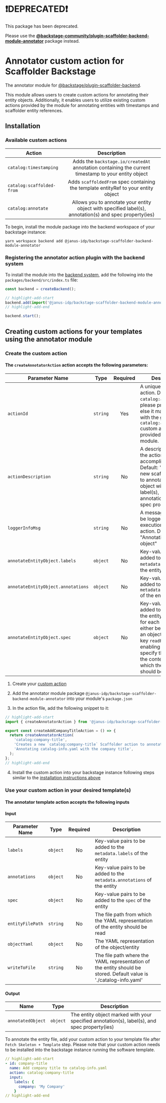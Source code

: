 # ❗DEPRECATED❗

This package has been deprecated.

Please use the **[@backstage-community/plugin-scaffolder-backend-module-annotator](https://github.com/backstage/community-plugins/tree/main/workspaces/scaffolder-backend-module-annotator)** package instead.

# Annotator custom action for Scaffolder Backstage

The annotator module for [@backstage/plugin-scaffolder-backend](https://www.npmjs.com/package/@backstage/plugin-scaffolder-backend).

This module allows users to create custom actions for annotating their entity objects. Additionally, it enables users to utilize existing custom actions provided by the module for annotating entities with timestamps and scaffolder entity references.

## Installation

### Available custom actions

| Action                    |                                               Description                                               |
| ------------------------- | :-----------------------------------------------------------------------------------------------------: |
| `catalog:timestamping`    |   Adds the `backstage.io/createdAt` annotation containing the current timestamp to your entity object   |
| `catalog:scaffolded-from` |           Adds `scaffoldedFrom` spec containing the template entityRef to your entity object            |
| `catalog:annotate`        | Allows you to annotate your entity object with specified label(s), annotation(s) and spec property(ies) |

To begin, install the module package into the backend workspace of your backstage instance:

```console
yarn workspace backend add @janus-idp/backstage-scaffolder-backend-module-annotator
```

### Registering the annotator action plugin with the backend system

To install the module into the [backend system](https://backstage.io/docs/backend-system/), add the following into the `packages/backend/src/index.ts` file:

```ts title="packages/backend/src/index.ts
const backend = createBackend();

// highlight-add-start
backend.add(import('@janus-idp/backstage-scaffolder-backend-module-annotator'));
// highlight-add-end

backend.start();
```

## Creating custom actions for your templates using the annotator module

### Create the custom action

#### The `createAnnotatorAction` action accepts the following parameters:

| Parameter Name                     |   Type   | Required | Description                                                                                                                                                                                                                                     |
| ---------------------------------- | :------: | :------: | ----------------------------------------------------------------------------------------------------------------------------------------------------------------------------------------------------------------------------------------------- |
| `actionId`                         | `string` |   Yes    | A unique id for the action. Default: `catalog:annotate`, please provide one or else it may conflict with the generic `catalog:annotate` custom action that is provided by this module.                                                          |
| `actionDescription`                | `string` |    No    | A description of what the action accomplishes. Default: "Creates a new scaffolder action to annotate the entity object with specified label(s), annotation(s) and spec property(ies)."                                                          |
| `loggerInfoMsg`                    | `string` |    No    | A message that will be logged upon the execution of the action. Default: "Annotating your object"                                                                                                                                               |
| `annotateEntityObject.labels`      | `object` |    No    | Key-value pairs to be added to the `metadata.labels` of the entity                                                                                                                                                                              |
| `annotateEntityObject.annotations` | `object` |    No    | Key-value pairs to be added to the `metadata.annotations` of the entity                                                                                                                                                                         |
| `annotateEntityObject.spec`        | `object` |    No    | Key-value pairs to be added to the `spec` of the entity. The value for each key can either be a string or an object with the key `readFromContext`, enabling users to specify the path in the context from which the value should be retrieved. |

1. Create your [custom action](https://backstage.io/docs/features/software-templates/writing-custom-actions#writing-your-custom-action)

2. Add the annotator module package `@janus-idp/backstage-scaffolder-backend-module-annotator` into your module's `package.json`

3. In the action file, add the following snippet to it:

```ts createAddCompanyTitleAction.ts
// highlight-add-start
import { createAnnotatorAction } from '@janus-idp/backstage-scaffolder-backend-module-annotator';

export const createAddCompanyTitleAction = () => {
  return createAnnotatorAction(
    'catalog:company-title',
    'Creates a new `catalog:company-title` Scaffolder action to annotate scaffolded entities with the company title.',
    'Annotating catalog-info.yaml with the company title',
  );
};
// highlight-add-end
```

4. Install the custom action into your backstage instance following steps similar to the [installation instructions above](#installation)

### Use your custom action in your desired template(s)

#### The annotator template action accepts the following inputs

#### Input

| Parameter Name   |   Type   | Required | Description                                                                                                        |
| ---------------- | :------: | :------: | ------------------------------------------------------------------------------------------------------------------ |
| `labels`         | `object` |    No    | Key-value pairs to be added to the `metadata.labels` of the entity                                                 |
| `annotations`    | `object` |    No    | Key-value pairs to be added to the `metadata.annotations` of the entity                                            |
| `spec`           | `object` |    No    | Key-value pairs to be added to the `spec` of the entity                                                            |
| `entityFilePath` | `string` |    No    | The file path from which the YAML representation of the entity should be read                                      |
| `objectYaml`     | `object` |    No    | The YAML representation of the object/entity                                                                       |
| `writeToFile`    | `string` |    No    | The file path where the YAML representation of the entity should be stored. Default value is './catalog-info.yaml' |

#### Output

| Name              |   Type   | Description                                                                                  |
| ----------------- | :------: | -------------------------------------------------------------------------------------------- |
| `annotatedObject` | `object` | The entity object marked with your specified annotation(s), label(s), and spec property(ies) |

To annotate the entity file, add your custom action to your template file after `Fetch Skeleton + Template` step. Please note that your custom action needs to be installed into the backstage instance running the software template.

```yaml
// highlight-add-start
- id: company-title
  name: Add company title to catalog-info.yaml
  action: catalog:company-title
  input:
    labels: {
      company: 'My Company'
    }
// highlight-add-end
```
